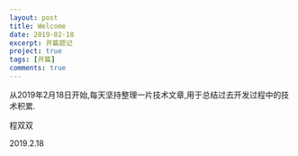 ```yaml
---
layout: post
title: Welcome
date: 2019-02-18
excerpt: 开篇题记
project: true
tags: [开篇]
comments: true
---
```




从2019年2月18日开始,每天坚持整理一片技术文章,用于总结过去开发过程中的技术积累.

程双双

2019.2.18

